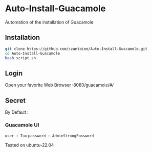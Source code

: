 # Auto-Install-Guacamole

Automation of the installation of Guacamole

## Installation

```sh
git clone https://github.com/czantoine/Auto-Install-Guacamole.git
cd Auto-Install-Guacamole
bash script.sh
```

## Login

Open your favorite Web Browser :8080/guacamole/#/

## Secret

By Default :

### Guacamole UI

```user : Tux```
```password : AdminStrongPassword```

Tested on ubuntu-22.04
